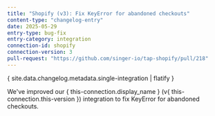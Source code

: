 ```yaml
---
title: "Shopify (v3): Fix KeyError for abandoned checkouts"
content-type: "changelog-entry"
date: 2025-05-29
entry-type: bug-fix
entry-category: integration
connection-id: shopify
connection-version: 3
pull-request: "https://github.com/singer-io/tap-shopify/pull/218"
---
```

{ site.data.changelog.metadata.single-integration | flatify }

We've improved our { this-connection.display_name } (v{ this-connection.this-version }) integration to fix KeyError for abandoned checkouts.